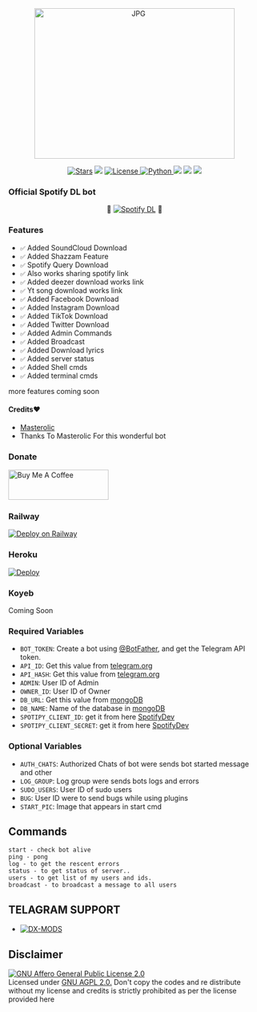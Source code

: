 <div align="center">
<img src="https://telegra.ph/file/83a91015952068a4e6e33.jpg" alt="JPG" width="400" height="300"/>
</p>


<a href="https://github.com/DX-MODS/SpotifyDL/stargazers"><img src="https://img.shields.io/github/stars/DX-MODS/SpotifyDL?color=black&logo=github&logoColor=black&style=for-the-badge" alt="Stars" /></a>
<a href="https://github.com/DX-MODS/SpotifyDL/network/members"> <img src="https://img.shields.io/github/forks/DX-MODS/SpotifyDL?color=black&logo=github&logoColor=black&style=for-the-badge" /></a>
<a href="https://github.com/DX-MODS/SpotifyDL/blob/master/LICENSE"> <img src="https://img.shields.io/badge/License- GPL 2.0 license -blueviolet?style=for-the-badge" alt="License" /> </a>
<a href="https://www.python.org/"> <img src="https://img.shields.io/badge/Written%20in-Python-skyblue?style=for-the-badge&logo=python" alt="Python" /> </a>
<a href="https://pypi.org/project/Pyrogram/"> <img src="https://img.shields.io/pypi/v/pyrogram?color=white&label=pyrogram&logo=python&logoColor=blue&style=for-the-badge" /></a>
<a href="https://github.com/DX-MODS/SpotifyDL"> <img src="https://img.shields.io/github/repo-size/DX-MODS/SpotifyDL?color=skyblue&logo=github&logoColor=blue&style=for-the-badge" /></a>
<a href="https://github.com/DX-MODS/SpotifyDL/commits/DX-MODS"> <img src="https://img.shields.io/github/last-commit/DX-MODS/SpotifyDL?color=black&logo=github&logoColor=black&style=for-the-badge" /></a>

<div align="left">

### Official Spotify DL bot

<p align="center">
🤖 <a href="https://t.me/SpotifyDownlodbot"><img title="Spotify DL" src="https://img.shields.io/static/v1?label=SPOTIFY&message=DL&color=blue-green"></a> 🤖
</p>

### Features
* `✅` Added SoundCloud Download 
* `✅` Added Shazzam Feature
* `✅` Spotify Query Download
* `✅` Also works sharing spotify link
* `✅` Added deezer download works link
* `✅` Yt song download works link
* `✅` Added Facebook Download
* `✅` Added Instagram Download
* `✅` Added TikTok Download
* `✅` Added Twitter Download
* `✅` Added Admin Commands
* `✅` Added Broadcast
* `✅` Added Download lyrics
* `✅` Added server status
* `✅` Added Shell cmds
* `✅` Added terminal cmds

more features coming soon


#### Credits♥️
- [Masterolic](https://github.com/Masterolic/Spotify-Downloader)
- Thanks To Masterolic For this wonderful bot

### Donate
<a href="https://www.buymeacoffee.com/ziyankp" target="_blank"><img src="https://cdn.buymeacoffee.com/buttons/v2/default-violet.png" alt="Buy Me A Coffee" style="height: 60px !important;width: 200px !important;" ></a>

### Railway
[![Deploy on Railway](https://railway.app/button.svg)](https://railway.app/template/OUQm4b?referralCode=DX-MODS)
### Heroku
[![Deploy](https://www.herokucdn.com/deploy/button.svg)](https://dashboard.heroku.com/new?button-url=https://github.com/DX-MODS/SpotifyDL&template=https://github.com/DX-MODS/SpotifyDL.git)
### Koyeb
Coming Soon
  
### Required Variables
* `BOT_TOKEN`: Create a bot using [@BotFather](https://telegram.dog/BotFather), and get the Telegram API token.
* `API_ID`: Get this value from [telegram.org](https://my.telegram.org/apps)
* `API_HASH`: Get this value from [telegram.org](https://my.telegram.org/apps)
* `ADMIN`: User ID of Admin
* `OWNER_ID`: User ID of Owner
* `DB_URL`: Get this value from [mongoDB](https://www.mongodb.com)
* `DB_NAME`: Name of the database in [mongoDB](https://www.mongodb.com)
* `SPOTIPY_CLIENT_ID`: get it from here [SpotifyDev](https://developer.spotify.com/)
* `SPOTIPY_CLIENT_SECRET`: get it from here [SpotifyDev](https://developer.spotify.com/)
### Optional Variables
* `AUTH_CHATS`: Authorized Chats of bot were sends bot started message and other
* `LOG_GROUP`: Log group were sends bots logs and errors
* `SUDO_USERS`: User ID of sudo users
* `BUG`: User ID were to send bugs while using plugins
* `START_PIC`: Image that appears in start cmd
## Commands
```
start - check bot alive
ping - pong
log - to get the rescent errors
status - to get status of server..
users - to get list of my users and ids.
broadcast - to broadcast a message to all users
```

## TELAGRAM SUPPORT 

* [![DX-MODS](https://img.shields.io/static/v1?label=DX&message=MODS&color=critical)](https://t.me/dxmods_updates)

## Disclaimer
[![GNU Affero General Public License 2.0](https://www.gnu.org/graphics/agplv3-155x51.png)](https://www.gnu.org/licenses/agpl-3.0.en.html#header)    
Licensed under [GNU AGPL 2.0.](https://github.com/DX-MODS/SpotifyDL/blob/master/LICENSE)
Don't copy the codes and re distribute without my license and credits is strictly prohibited as per the license provided here




